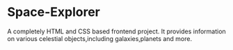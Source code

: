 # Space-Explorer
A completely HTML and CSS based frontend project. It provides information on various celestial objects,including galaxies,planets and more.
